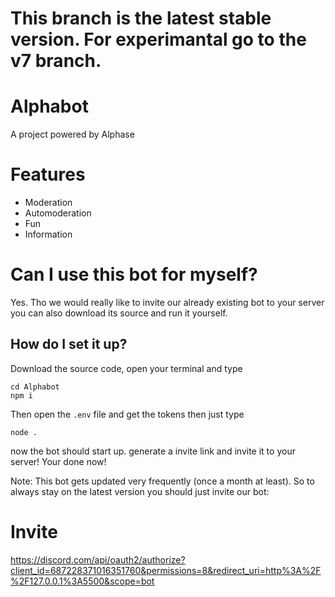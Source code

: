 # This branch is the latest stable version. For experimantal go to the v7 branch.


# Alphabot
A project powered by Alphase

# Features
- Moderation
- Automoderation
- Fun
- Information

# Can I use this bot for myself?
Yes. Tho we would really like to invite our already existing bot to your server you can also download its source and run it yourself.

## How do I set it up? 
Download the source code,
open your terminal and
type
```log
cd Alphabot
npm i
```
Then open the `.env` file and get the tokens
then just type 
```log
node .
```

now the bot should start up.
generate a invite link and invite it to your server!
Your done now!

Note: This bot gets updated very frequently (once a month at least). So to always stay on the latest version you should just invite our bot:

# Invite
https://discord.com/api/oauth2/authorize?client_id=687228371016351760&permissions=8&redirect_uri=http%3A%2F%2F127.0.0.1%3A5500&scope=bot
